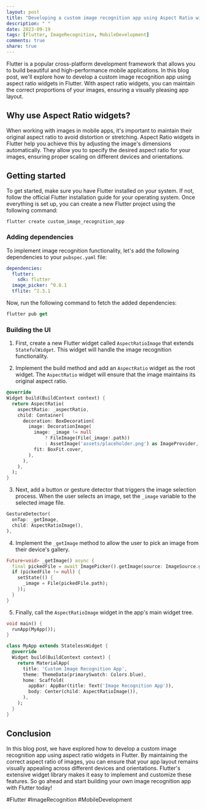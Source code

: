 ```yaml
---
layout: post
title: "Developing a custom image recognition app using Aspect Ratio widgets in Flutter"
description: " "
date: 2023-09-19
tags: [Flutter, ImageRecognition, MobileDevelopment]
comments: true
share: true
---
```


Flutter is a popular cross-platform development framework that allows you to build beautiful and high-performance mobile applications. In this blog post, we'll explore how to develop a custom image recognition app using aspect ratio widgets in Flutter. With aspect ratio widgets, you can maintain the correct proportions of your images, ensuring a visually pleasing app layout.

## Why use Aspect Ratio widgets?

When working with images in mobile apps, it's important to maintain their original aspect ratio to avoid distortion or stretching. Aspect Ratio widgets in Flutter help you achieve this by adjusting the image's dimensions automatically. They allow you to specify the desired aspect ratio for your images, ensuring proper scaling on different devices and orientations.

## Getting started

To get started, make sure you have Flutter installed on your system. If not, follow the official Flutter installation guide for your operating system. Once everything is set up, you can create a new Flutter project using the following command:

```dart
flutter create custom_image_recognition_app
```

### Adding dependencies

To implement image recognition functionality, let's add the following dependencies to your `pubspec.yaml` file:

```yaml
dependencies:
  flutter:
    sdk: flutter
  image_picker: ^0.8.1
  tflite: ^2.3.1
```

Now, run the following command to fetch the added dependencies:

```dart
flutter pub get
```

### Building the UI

1. First, create a new Flutter widget called `AspectRatioImage` that extends `StatefulWidget`. This widget will handle the image recognition functionality.

2. Implement the build method and add an `AspectRatio` widget as the root widget. The `AspectRatio` widget will ensure that the image maintains its original aspect ratio.

```dart
@override
Widget build(BuildContext context) {
  return AspectRatio(
    aspectRatio: _aspectRatio,
    child: Container(
      decoration: BoxDecoration(
        image: DecorationImage(
          image: _image != null
              ? FileImage(File(_image!.path))
              : AssetImage('assets/placeholder.png') as ImageProvider,
          fit: BoxFit.cover,
        ),
      ),
    ),
  );
}
```

3. Next, add a button or gesture detector that triggers the image selection process. When the user selects an image, set the `_image` variable to the selected image file.

```dart
GestureDetector(
  onTap: _getImage,
  child: AspectRatioImage(),
),
```

4. Implement the `_getImage` method to allow the user to pick an image from their device's gallery.

```dart
Future<void> _getImage() async {
  final pickedFile = await ImagePicker().getImage(source: ImageSource.gallery);
  if (pickedFile != null) {
    setState(() {
      _image = File(pickedFile.path);
    });
  }
}
```

5. Finally, call the `AspectRatioImage` widget in the app's main widget tree.

```dart
void main() {
  runApp(MyApp());
}

class MyApp extends StatelessWidget {
  @override
  Widget build(BuildContext context) {
    return MaterialApp(
      title: 'Custom Image Recognition App',
      theme: ThemeData(primarySwatch: Colors.blue),
      home: Scaffold(
        appBar: AppBar(title: Text('Image Recognition App')),
        body: Center(child: AspectRatioImage()),
      ),
    );
  }
}
```

## Conclusion

In this blog post, we have explored how to develop a custom image recognition app using aspect ratio widgets in Flutter. By maintaining the correct aspect ratio of images, you can ensure that your app layout remains visually appealing across different devices and orientations. Flutter's extensive widget library makes it easy to implement and customize these features. So go ahead and start building your own image recognition app with Flutter today!

#Flutter #ImageRecognition #MobileDevelopment
